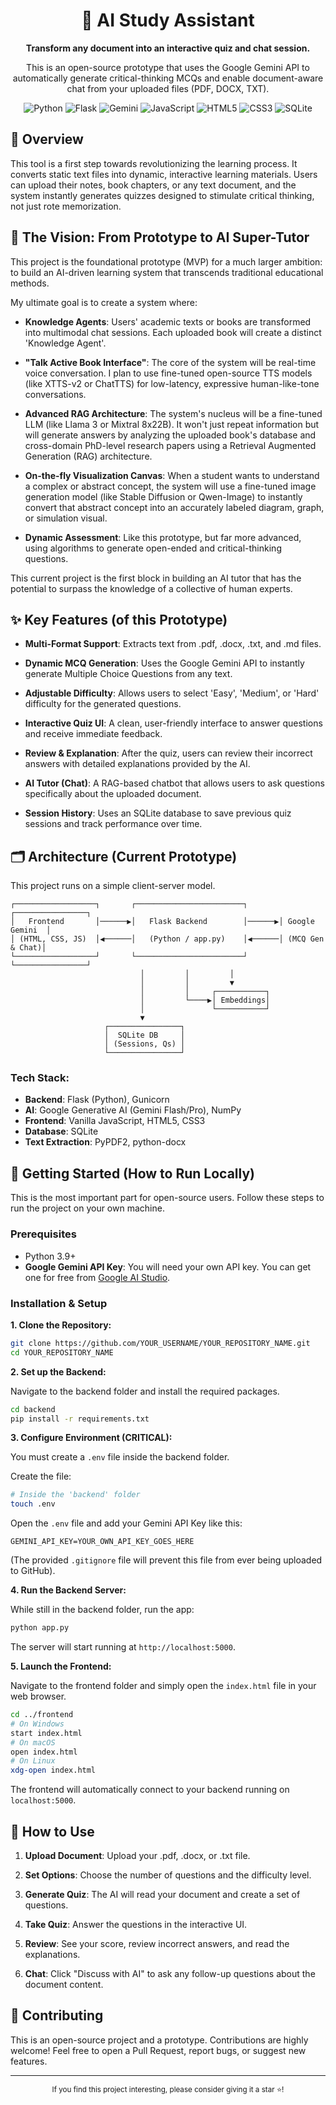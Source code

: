 <h1 align="center">🤖 AI Study Assistant</h1>

<p align="center"><strong>Transform any document into an interactive quiz and chat session.</strong></p>

<p align="center">
This is an open-source prototype that uses the Google Gemini API to automatically generate critical-thinking MCQs and enable document-aware chat from your uploaded files (PDF, DOCX, TXT).
</p>

<p align="center">
<img src="https://img.shields.io/badge/Python-3.9%2B-blue?logo=python" alt="Python">
<img src="https://img.shields.io/badge/Flask-black?logo=flask" alt="Flask">
<img src="https://img.shields.io/badge/Google_Gemini-blueviolet?logo=google" alt="Gemini">
<img src="https://img.shields.io/badge/JavaScript-ES6-yellow?logo=javascript" alt="JavaScript">
<img src="https://img.shields.io/badge/HTML5-E34F26?logo=html5&logoColor=white" alt="HTML5">
<img src="https://img.shields.io/badge/CSS3-1572B6?logo=css3&logoColor=white" alt="CSS3">
<img src="https://img.shields.io/badge/SQLite-003B57?logo=sqlite&logoColor=white" alt="SQLite">
</p>

## 🌟 Overview

This tool is a first step towards revolutionizing the learning process. It converts static text files into dynamic, interactive learning materials. Users can upload their notes, book chapters, or any text document, and the system instantly generates quizzes designed to stimulate critical thinking, not just rote memorization.

## 🌱 The Vision: From Prototype to AI Super-Tutor

This project is the foundational prototype (MVP) for a much larger ambition: to build an AI-driven learning system that transcends traditional educational methods.

My ultimate goal is to create a system where:

- **Knowledge Agents**: Users' academic texts or books are transformed into multimodal chat sessions. Each uploaded book will create a distinct 'Knowledge Agent'.

- **"Talk Active Book Interface"**: The core of the system will be real-time voice conversation. I plan to use fine-tuned open-source TTS models (like XTTS-v2 or ChatTTS) for low-latency, expressive human-like-tone conversations.

- **Advanced RAG Architecture**: The system's nucleus will be a fine-tuned LLM (like Llama 3 or Mixtral 8x22B). It won't just repeat information but will generate answers by analyzing the uploaded book's database and cross-domain PhD-level research papers using a Retrieval Augmented Generation (RAG) architecture.

- **On-the-fly Visualization Canvas**: When a student wants to understand a complex or abstract concept, the system will use a fine-tuned image generation model (like Stable Diffusion or Qwen-Image) to instantly convert that abstract concept into an accurately labeled diagram, graph, or simulation visual.

- **Dynamic Assessment**: Like this prototype, but far more advanced, using algorithms to generate open-ended and critical-thinking questions.

This current project is the first block in building an AI tutor that has the potential to surpass the knowledge of a collective of human experts.

## ✨ Key Features (of this Prototype)

- **Multi-Format Support**: Extracts text from .pdf, .docx, .txt, and .md files.

- **Dynamic MCQ Generation**: Uses the Google Gemini API to instantly generate Multiple Choice Questions from any text.

- **Adjustable Difficulty**: Allows users to select 'Easy', 'Medium', or 'Hard' difficulty for the generated questions.

- **Interactive Quiz UI**: A clean, user-friendly interface to answer questions and receive immediate feedback.

- **Review & Explanation**: After the quiz, users can review their incorrect answers with detailed explanations provided by the AI.

- **AI Tutor (Chat)**: A RAG-based chatbot that allows users to ask questions specifically about the uploaded document.

- **Session History**: Uses an SQLite database to save previous quiz sessions and track performance over time.

## 🗂️ Architecture (Current Prototype)

This project runs on a simple client-server model.

```
┌──────────────────┐       ┌────────────────────────┐       ┌────────────────┐
│   Frontend       │──────▶│   Flask Backend        │──────▶│ Google Gemini  │
│ (HTML, CSS, JS)  │◀──────│   (Python / app.py)    │◀──────│ (MCQ Gen & Chat)│
└──────────────────┘       └────────────────────────┘       └────────────────┘
                             │         │         │
                             │         │         ▼
                             │         │     ┌───────────┐
                             │         └────▶│ Embeddings│
                             │               └───────────┘
                             ▼
                     ┌────────────────┐
                     │  SQLite DB     │
                     │ (Sessions, Qs) │
                     └────────────────┘
```

### Tech Stack:

- **Backend**: Flask (Python), Gunicorn
- **AI**: Google Generative AI (Gemini Flash/Pro), NumPy
- **Frontend**: Vanilla JavaScript, HTML5, CSS3
- **Database**: SQLite
- **Text Extraction**: PyPDF2, python-docx

## 🚀 Getting Started (How to Run Locally)

This is the most important part for open-source users. Follow these steps to run the project on your own machine.

### Prerequisites

- Python 3.9+
- **Google Gemini API Key**: You will need your own API key. You can get one for free from [Google AI Studio](https://aistudio.google.com/).

### Installation & Setup

**1. Clone the Repository:**

```bash
git clone https://github.com/YOUR_USERNAME/YOUR_REPOSITORY_NAME.git
cd YOUR_REPOSITORY_NAME
```

**2. Set up the Backend:**

Navigate to the backend folder and install the required packages.

```bash
cd backend
pip install -r requirements.txt
```

**3. Configure Environment (CRITICAL):**

You must create a `.env` file inside the backend folder.

Create the file:

```bash
# Inside the 'backend' folder
touch .env
```

Open the `.env` file and add your Gemini API Key like this:

```
GEMINI_API_KEY=YOUR_OWN_API_KEY_GOES_HERE
```

(The provided `.gitignore` file will prevent this file from ever being uploaded to GitHub).

**4. Run the Backend Server:**

While still in the backend folder, run the app:

```bash
python app.py
```

The server will start running at `http://localhost:5000`.

**5. Launch the Frontend:**

Navigate to the frontend folder and simply open the `index.html` file in your web browser.

```bash
cd ../frontend
# On Windows
start index.html
# On macOS
open index.html
# On Linux
xdg-open index.html
```

The frontend will automatically connect to your backend running on `localhost:5000`.

## 📖 How to Use

1. **Upload Document**: Upload your .pdf, .docx, or .txt file.

2. **Set Options**: Choose the number of questions and the difficulty level.

3. **Generate Quiz**: The AI will read your document and create a set of questions.

4. **Take Quiz**: Answer the questions in the interactive UI.

5. **Review**: See your score, review incorrect answers, and read the explanations.

6. **Chat**: Click "Discuss with AI" to ask any follow-up questions about the document content.

## 🤝 Contributing

This is an open-source project and a prototype. Contributions are highly welcome! Feel free to open a Pull Request, report bugs, or suggest new features.

---

<p align="center">
<sub>If you find this project interesting, please consider giving it a star ⭐!</sub>
</p>
